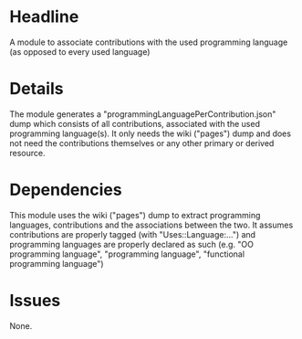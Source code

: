 # Headline

A module to associate contributions with the used programming language (as opposed to every used language)

# Details

The module generates a "programmingLanguagePerContribution.json" dump which consists of all contributions,
associated with the used programming language(s). It only needs the wiki ("pages") dump and does not need
the contributions themselves or any other primary or derived resource.

# Dependencies

This module uses the wiki ("pages") dump to extract programming languages, contributions and the associations between the two.
It assumes contributions are properly tagged (with "Uses::Language:...") and programming languages are properly declared as such
(e.g. "OO programming language", "programming language", "functional programming language")

# Issues

None.
